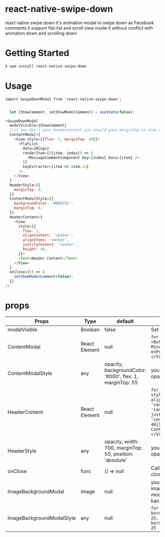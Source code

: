 # react-native-swipe-down
react native swipe down it's animation modal to swipe down as Facebook comments it support flat-list and scroll view inside it without conflict with animation down and scrolling down

# Getting Started
```sh
$ npm install react-native-swipe-down
```

# Usage

`import SwipeDownModal from 'react-native-swipe-down';`

```javascript

  let [ShowComment, setShowModelComment] = useState(false);

<SwipeDownModal
  modalVisible={ShowComment}
  //if you don't pass HeaderContent you should pass marginTop in view of ContentModel to Make modal swipeable
  ContentModal={
    <View style={{flex: 1, marginTop: 40}}>
      <FlatList
        data={Blogs}
        renderItem={({item, index}) => (
          <MessageCommentComponent key={index} Data={item} />
        )}
        keyExtractor={item => item.id}
      />
    </View>
  }
  HeaderStyle={{
    marginTop: 0,
  }}
  ContentModalStyle={{
    backgroundColor: '#005252',
    marginTop: 0,
  }}
  HeaderContent={
    <View
      style={{
        flex: 1,
        alignContent: 'center',
        alignItems: 'center',
        justifyContent: 'center',
        height: 40,
      }}>
      <Text>Header Content</Text>
    </View>
  }
  onClose={() => {
    setShowModelComment(false);
  }}
/>
```
# props
                    
Props | Type | default | Note 
------------- | ------------- | ------------- | -------------
modalVisible  | Boolean | false | Set visiablity of Modal
ContentModal  | React Element | null | `for example: <View><Button text="Hello Mina" align="center" onPress={() => {}}/></View>`
ContentModalStyle  | any | opacity, backgroundColor: '#000', flex: 1, marginTop: 55 | you shouldn't pass opacity or transform 
HeaderContent  | React Element | null | `for example: <View style={{flex: 1, alignContent: 'center', alignItems: 'center', justifyContent: 'center', height: 40}}><Text> Header Content </Text></View>`
HeaderStyle  | any | opacity, width: 700, marginTop: 50, position: 'absolute' | you shouldn't pass opacity or transform
onClose  | func | () => null | Called when Modal closed
ImageBackgroundModal  | image | null | you can set imagebackground of modal instead of backgroundColor
ImageBackgroundModalStyle | any | null | `for example : borderTopLeftRadius: 25, borderTopRightRadius: 25`
